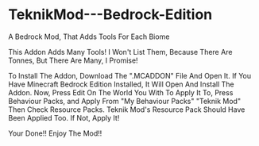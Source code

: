 # TeknikMod---Bedrock-Edition
A Bedrock Mod, That Adds Tools For Each Biome

This Addon Adds Many Tools!
I Won't List Them, Because There Are Tonnes, But There Are Many, I Promise!

To Install The Addon, Download The ".MCADDON" File And Open It. If You Have Minecraft Bedrock Edition Installed, It Will Open And Install The Addon.
Now, Press Edit On The World You With To Apply It To, Press Behaviour Packs, and Apply From "My Behaviour Packs" "Teknik Mod" Then Check Resource Packs.
Teknik Mod's Resource Pack Should Have Been Applied Too. If Not, Apply It!

Your Done!! Enjoy The Mod!!
